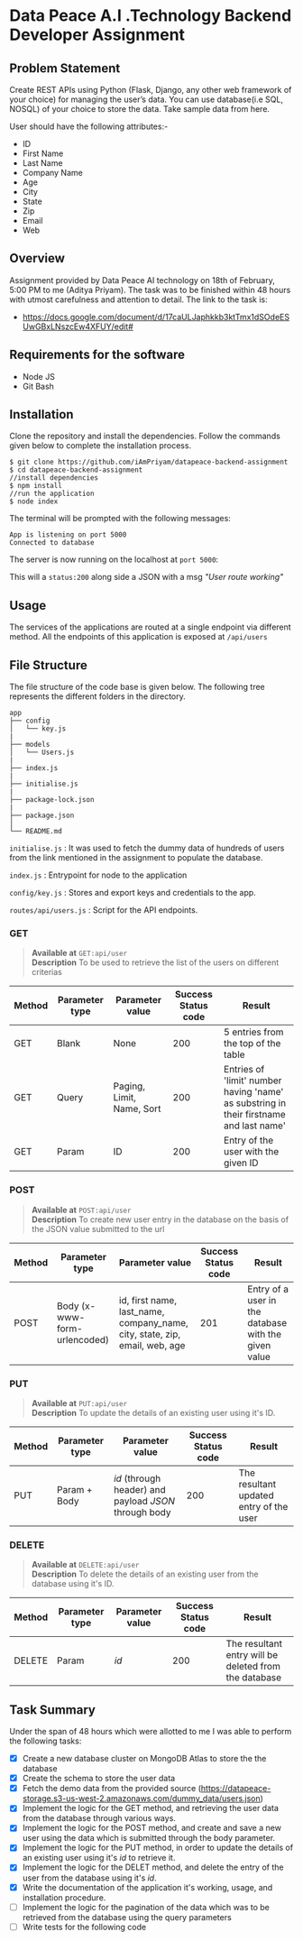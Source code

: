 # Data Peace A.I .Technology Backend Developer Assignment

## Problem Statement

Create REST APIs using Python (Flask, Django, any other web framework of your choice) for managing the user’s data. You can use database(i.e SQL, NOSQL) of your choice to store the data. Take sample data from here.

User should have the following attributes:-

- ID
- First Name
- Last Name
- Company Name
- Age
- City
- State
- Zip
- Email
- Web

## Overview

Assignment provided by Data Peace AI technology on 18th of February, 5:00 PM to me (Aditya Priyam). The task was to be finished within 48 hours with utmost carefulness and attention to detail. The link to the task is:

- https://docs.google.com/document/d/17caULJaphkkb3ktTmx1dSOdeESUwGBxLNszcEw4XFUY/edit#

## Requirements for the software

- Node JS
- Git Bash

## Installation

Clone the repository and install the dependencies. Follow the commands given below to complete the installation process.

```
$ git clone https://github.com/iAmPriyam/datapeace-backend-assignment
$ cd datapeace-backend-assignment
//install dependencies
$ npm install
//run the application
$ node index
```

The terminal will be prompted with the following messages:

```
App is listening on port 5000
Connected to database
```

The server is now running on the localhost at `port 5000`:

This will a `status:200` along side a JSON with a msg _"User route working"_

## Usage

The services of the applications are routed at a single endpoint via different method. All the endpoints of this application is exposed at `/api/users`

## File Structure

The file structure of the code base is given below. The following tree represents the different folders in the directory.

```
app
├── config
│   └── key.js
|
├── models
│   └── Users.js
|
├── index.js
|
├── initialise.js
|
├── package-lock.json
|
├── package.json
│
└── README.md
```

`initialise.js` : It was used to fetch the dummy data of hundreds of users from the link mentioned in the assignment to populate the database.

`index.js` : Entrypoint for node to the application

`config/key.js` : Stores and export keys and credentials to the app.

`routes/api/users.js` : Script for the API endpoints.

### GET

> **Available at** `GET:api/user` \
> **Description** To be used to retrieve the list of the users on different criterias

| Method | Parameter type | Parameter value           | Success Status code | Result                                                                                 |
| ------ | -------------- | ------------------------- | ------------------- | -------------------------------------------------------------------------------------- |
| GET    | Blank          | None                      | 200                 | 5 entries from the top of the table                                                    |
| GET    | Query          | Paging, Limit, Name, Sort | 200                 | Entries of 'limit' number having 'name' as substring in their firstname and last name' |
| GET    | Param          | ID                        | 200                 | Entry of the user with the given ID                                                    |

### POST

> **Available at** `POST:api/user` \
> **Description** To create new user entry in the database on the basis of the JSON value submitted to the url

| Method | Parameter type               | Parameter value                                                            | Success Status code | Result                                               |
| ------ | ---------------------------- | -------------------------------------------------------------------------- | ------------------- | ---------------------------------------------------- |
| POST   | Body (x-www-form-urlencoded) | id, first name, last_name, company_name, city, state, zip, email, web, age | 201                 | Entry of a user in the database with the given value |

### PUT

> **Available at** `PUT:api/user` \
> **Description** To update the details of an existing user using it's ID.

| Method | Parameter type | Parameter value                                       | Success Status code | Result                                  |
| ------ | -------------- | ----------------------------------------------------- | ------------------- | --------------------------------------- |
| PUT    | Param + Body   | _id_ (through header) and payload _JSON_ through body | 200                 | The resultant updated entry of the user |

### DELETE

> **Available at** `DELETE:api/user` \
> **Description** To delete the details of an existing user from the database using it's ID.

| Method | Parameter type | Parameter value | Success Status code | Result                                                |
| ------ | -------------- | --------------- | ------------------- | ----------------------------------------------------- |
| DELETE | Param          | _id_            | 200                 | The resultant entry will be deleted from the database |

## Task Summary

Under the span of 48 hours which were allotted to me I was able to perform the following tasks:

- [x] Create a new database cluster on MongoDB Atlas to store the the database
- [x] Create the schema to store the user data
- [x] Fetch the demo data from the provided source (https://datapeace-storage.s3-us-west-2.amazonaws.com/dummy_data/users.json)
- [x] Implement the logic for the GET method, and retrieving the user data from the database through various ways.
- [x] Implement the logic for the POST method, and create and save a new user using the data which is submitted through the body parameter.
- [x] Implement the logic for the PUT method, in order to update the details of an existing user using it's _id_ to retrieve it.
- [x] Implement the logic for the DELET method, and delete the entry of the user from the database using it's _id_.
- [x] Write the documentation of the application it's working, usage, and installation procedure.
- [ ] Implement the logic for the pagination of the data which was to be retrieved from the database using the query parameters
- [ ] Write tests for the following code
